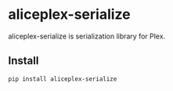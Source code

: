 # aliceplex-serialize

aliceplex-serialize is serialization library for Plex.

## Install

```bash
pip install aliceplex-serialize
```

